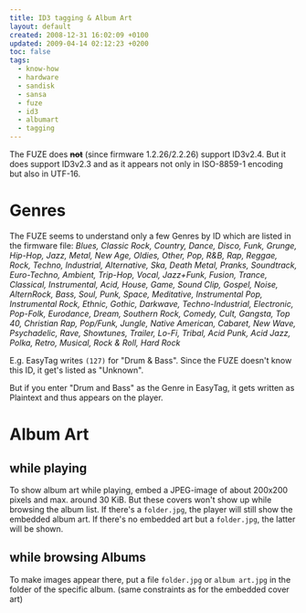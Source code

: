 ```yaml
---
title: ID3 tagging & Album Art
layout: default
created: 2008-12-31 16:02:09 +0100
updated: 2009-04-14 02:12:23 +0200
toc: false
tags:
  - know-how
  - hardware
  - sandisk
  - sansa
  - fuze
  - id3
  - albumart
  - tagging
---
```

The FUZE does **<del>not</del>** (since firmware 1.2.26/2.2.26) support ID3v2.4. But it does support ID3v2.3 and as it appears not only in ISO-8859-1 encoding but also in UTF-16.


Genres
======

The FUZE seems to understand only a few Genres by ID which are listed in the firmware file:
*Blues, Classic Rock, Country, Dance, Disco, Funk, Grunge, Hip-Hop, Jazz, Metal, New Age, Oldies, Other, Pop, R&B, Rap,
Reggae, Rock, Techno, Industrial, Alternative, Ska, Death Metal, Pranks, Soundtrack, Euro-Techno, Ambient, Trip-Hop, Vocal,
Jazz+Funk, Fusion, Trance, Classical, Instrumental, Acid, House, Game, Sound Clip, Gospel, Noise, AlternRock, Bass, Soul,
Punk, Space, Meditative, Instrumental Pop, Instrumental Rock, Ethnic, Gothic, Darkwave, Techno-Industrial, Electronic,
Pop-Folk, Eurodance, Dream, Southern Rock, Comedy, Cult, Gangsta, Top 40, Christian Rap, Pop/Funk, Jungle, Native American,
Cabaret, New Wave, Psychadelic, Rave, Showtunes, Trailer, Lo-Fi, Tribal, Acid Punk, Acid Jazz, Polka, Retro, Musical,
Rock & Roll, Hard Rock*

E.g. EasyTag writes `(127)` for "Drum & Bass". Since the FUZE doesn't know this ID, it get's listed as "Unknown".

But if you enter "Drum and Bass" as the Genre in EasyTag, it gets written as Plaintext and thus appears on the player.


Album Art
=========

while playing
-------------

To show album art while playing, embed a JPEG-image of about 200x200 pixels and max. around 30 KiB. But these covers won't
show up while browsing the album list. If there's a `folder.jpg`, the player will still show the embedded album art.
If there's no embedded art but a `folder.jpg`, the latter will be shown.


while browsing Albums
---------------------

To make images appear there, put a file `folder.jpg` or `album art.jpg` in the folder of the specific album. (same constraints as for the embedded cover art)
